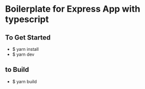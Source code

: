 # Boilerplate for Express App with typescript 

## To Get Started 
- $ yarn install
- $ yarn dev

## to Build 
- $ yarn build